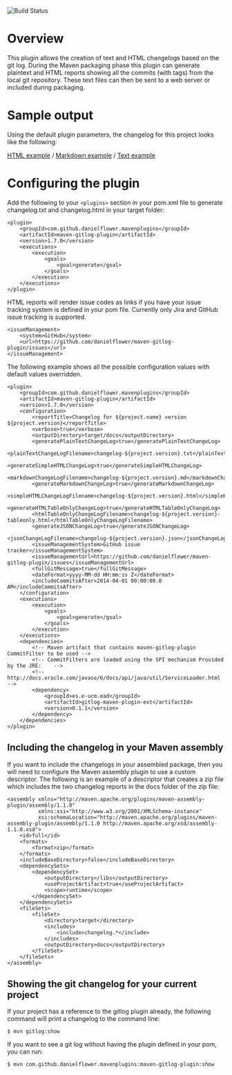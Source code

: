 ![Build Status](https://travis-ci.org/danielflower/maven-gitlog-plugin.png?branch=master)

Overview
========

This plugin allows the creation of text and HTML changelogs based on the git log. During the Maven packaging
phase this plugin can generate plaintext and HTML reports showing all the commits (with tags) from the local git
repository.  These text files can then be sent to a web server or included during packaging.

Sample output
=============

Using the default plugin parameters, the changelog for this project looks like the following:

[HTML example](http://danielflower.github.com/maven-gitlog-plugin/samples/changelog.html) /
[Markdown example](http://danielflower.github.com/maven-gitlog-plugin/samples/changelog.md) /
[Text example](http://danielflower.github.com/maven-gitlog-plugin/samples/changelog.txt)

Configuring the plugin
======================

Add the following to your `<plugins>` section in your pom.xml file to generate changelog.txt and changelog.html
in your target folder:

	<plugin>
		<groupId>com.github.danielflower.mavenplugins</groupId>
		<artifactId>maven-gitlog-plugin</artifactId>
		<version>1.7.0</version>
		<executions>
			<execution>
				<goals>
					<goal>generate</goal>
				</goals>
			</execution>
		</executions>
	</plugin>

HTML reports will render issue codes as links if you have your issue tracking system is defined in your pom file.
Currently only Jira and GitHub issue tracking is supported.

	<issueManagement>
		<system>GitHub</system>
		<url>https://github.com/danielflower/maven-gitlog-plugin/issues</url>
	</issueManagement>

The following example shows all the possible configuration values with default values overridden.

	<plugin>
		<groupId>com.github.danielflower.mavenplugins</groupId>
		<artifactId>maven-gitlog-plugin</artifactId>
		<version>1.7.0</version>
		<configuration>
			<reportTitle>Changelog for ${project.name} version ${project.version}</reportTitle>
			<verbose>true</verbose>
			<outputDirectory>target/docs</outputDirectory>
			<generatePlainTextChangeLog>true</generatePlainTextChangeLog>
			<plainTextChangeLogFilename>changelog-${project.version}.txt</plainTextChangeLogFilename>
			<generateSimpleHTMLChangeLog>true</generateSimpleHTMLChangeLog>
			<markdownChangeLogFilename>changelog-${project.version}.md</markdownChangeLogFilename>
			<generateMarkdownChangeLog>true</generateMarkdownChangeLog>
			<simpleHTMLChangeLogFilename>changelog-${project.version}.html</simpleHTMLChangeLogFilename>
			<generateHTMLTableOnlyChangeLog>true</generateHTMLTableOnlyChangeLog>
			<htmlTableOnlyChangeLogFilename>changelog-${project.version}-tableonly.html</htmlTableOnlyChangeLogFilename>
			<generateJSONChangeLog>true</generateJSONChangeLog>
			<jsonChangeLogFilename>changelog-${project.version}.json</jsonChangeLogFilename>
			<issueManagementSystem>GitHub issue tracker</issueManagementSystem>
			<issueManagementUrl>https://github.com/danielflower/maven-gitlog-plugin/issues</issueManagementUrl>
			<fullGitMessage>true</fullGitMessage>
			<dateFormat>yyyy-MM-dd HH:mm:ss Z</dateFormat>
			<includeCommitsAfter>2014-04-01 00:00:00.0 AM</includeCommitsAfter>
		</configuration>
		<executions>
			<execution>
				<goals>
					<goal>generate</goal>
				</goals>
			</execution>
		</executions>
		<dependencies>
			<!-- Maven artifact that contains maven-gitlog-plugin CommitFilter to be used -->
			<!-- CommitFilters are loaded using the SPI mechanism Provided by the JRE:    -->
			<!-- http://docs.oracle.com/javase/6/docs/api/java/util/ServiceLoader.html    -->
			<dependency>
				<groupId>es.e-ucm.ead</groupId>
				<artifactId>gitlog-maven-plugin-ext</artifactId>
				<version>0.1.1</version>
			</dependency>
		</dependencies>
	</plugin>

Including the changelog in your Maven assembly
----------------------------------------------

If you want to include the changelogs in your assembled package, then you will need to configure the Maven
assembly plugin to use a custom descriptor.  The following is an example of a descriptor that creates a zip
file which includes the two changelog reports in the docs folder of the zip file:

	<assembly xmlns="http://maven.apache.org/plugins/maven-assembly-plugin/assembly/1.1.0"
			  xmlns:xsi="http://www.w3.org/2001/XMLSchema-instance"
			  xsi:schemaLocation="http://maven.apache.org/plugins/maven-assembly-plugin/assembly/1.1.0 http://maven.apache.org/xsd/assembly-1.1.0.xsd">
		<id>full</id>
		<formats>
			<format>zip</format>
		</formats>
		<includeBaseDirectory>false</includeBaseDirectory>
		<dependencySets>
			<dependencySet>
				<outputDirectory>/libs</outputDirectory>
				<useProjectArtifact>true</useProjectArtifact>
				<scope>runtime</scope>
			</dependencySet>
		</dependencySets>
		<fileSets>
			<fileSet>
				<directory>target</directory>
				<includes>
					<include>changelog.*</include>
				</includes>
				<outputDirectory>docs</outputDirectory>
			</fileSet>
		</fileSets>
	</assembly>

Showing the git changelog for your current project
--------------------------------------------

If your project has a reference to the gitlog plugin already, the following command will print
a changelog to the command line:

	$ mvn gitlog:show

If you want to see a git log without having the plugin defined in your pom, you can run:

	$ mvn com.github.danielflower.mavenplugins:maven-gitlog-plugin:show

